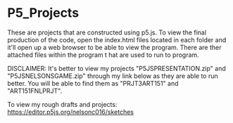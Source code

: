 # P5_Projects
These are projects that are constructed using p5.js. To view the final production of the code, open the index.html files located 
in each folder and it'll open up a web browser to be able to view the program. There are ther attached files within the program t
hat are used to run to program.

DISCLAIMER: It's better to view my projects "P5JSPRESENTATION.zip" and "P5JSNELSONSGAME.zip" through my link below as they are able to run better.
You will be able to find them as "PRJT3ART151" and "ART151FNLPRJT".

To view my rough drafts and projects: https://editor.p5js.org/nelsonc016/sketches 
